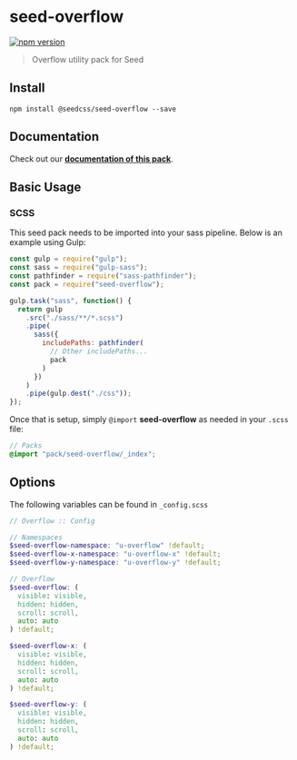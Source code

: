 # seed-overflow

[![npm version](https://badge.fury.io/js/%40seedcss%2Fseed-overflow.svg)](https://badge.fury.io/js/%40seedcss%2Fseed-overflow)

> Overflow utility pack for Seed

## Install

```
npm install @seedcss/seed-overflow --save
```

## Documentation

Check out our **[documentation of this pack](http://developer.helpscout.net/seed/packs/seed-overflow/)**.

## Basic Usage

### SCSS

This seed pack needs to be imported into your sass pipeline. Below is an example using Gulp:

```javascript
const gulp = require("gulp");
const sass = require("gulp-sass");
const pathfinder = require("sass-pathfinder");
const pack = require("seed-overflow");

gulp.task("sass", function() {
  return gulp
    .src("./sass/**/*.scss")
    .pipe(
      sass({
        includePaths: pathfinder(
          // Other includePaths...
          pack
        )
      })
    )
    .pipe(gulp.dest("./css"));
});
```

Once that is setup, simply `@import` **seed-overflow** as needed in your `.scss` file:

```scss
// Packs
@import "pack/seed-overflow/_index";
```



## Options

The following variables can be found in `_config.scss`

```scss
// Overflow :: Config

// Namespaces
$seed-overflow-namespace: "u-overflow" !default;
$seed-overflow-x-namespace: "u-overflow-x" !default;
$seed-overflow-y-namespace: "u-overflow-y" !default;

// Overflow
$seed-overflow: (
  visible: visible,
  hidden: hidden,
  scroll: scroll,
  auto: auto
) !default;

$seed-overflow-x: (
  visible: visible,
  hidden: hidden,
  scroll: scroll,
  auto: auto
) !default;

$seed-overflow-y: (
  visible: visible,
  hidden: hidden,
  scroll: scroll,
  auto: auto
) !default;

```